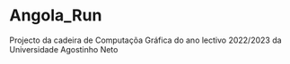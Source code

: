 # Angola_Run
 Projecto da cadeira de Computaçõa Gráfica do ano lectivo 2022/2023 da Universidade Agostinho Neto
